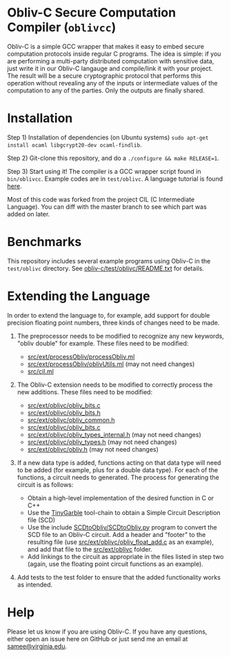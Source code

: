 Obliv-C Secure Computation Compiler (`oblivcc`)
===============================================

Obliv-C is a simple GCC wrapper that makes it easy to embed secure computation protocols inside regular C programs. The idea is simple: if you are performing a multi-party distributed computation with sensitive data, just write it in our Obliv-C langauge and compile/link it with your project. The result will be a secure cryptographic protocol that performs this operation without revealing any of the inputs or intermediate values of the computation to any of the parties. Only the outputs are finally shared.

# Installation

Step 1) Installation of dependencies (on Ubuntu systems) `sudo apt-get install ocaml libgcrypt20-dev ocaml-findlib`. 

Step 2) Git-clone this repository, and do a `./configure && make RELEASE=1`. 

Step 3) Start using it! The compiler is a GCC wrapper script found in `bin/oblivcc`. Example codes are in `test/oblivc`. A language tutorial is found [here](http://goo.gl/TXzxD0).

Most of this code was forked from the project CIL (C Intermediate Language). You can diff with the master branch to see which part was added on later.

# Benchmarks

This repository includes several example programs using Obliv-C in the `test/oblivc` directory.  See [obliv-c/test/oblivc/README.txt](https://github.com/uvasrg/obliv-c/blob/obliv-c/test/oblivc/README.txt) for details. 


# Extending the Language

In order to extend the language to, for example, add support for double precision floating point numbers, three kinds of changes need to be made.

1) The preprocessor needs to be modified to recognize any new keywords, "obliv double" for example. These files need to be modified:
    - [src/ext/processObliv/processObliv.ml](src/ext/processObliv/processObliv.ml)
    - [src/ext/processObliv/oblivUtils.ml](src/ext/processObliv/oblivUtils.ml) (may not need changes)
    - [src/cil.ml](src/cil.ml)

2) The Obliv-C extension needs to be modified to correctly process the new additions. These files need to be modified:
    - [src/ext/oblivc/obliv_bits.c](src/ext/oblivc/obliv_bits.c)
    - [src/ext/oblivc/obliv_bits.h](src/ext/oblivc/obliv_bits.h)
    - [src/ext/oblivc/obliv_common.h](src/ext/oblivc/obliv_common.h)
    - [src/ext/oblivc/obliv_bits.c](src/ext/oblivc/obliv_bits.c)
    - [src/ext/oblivc/obliv_types_internal.h](src/ext/oblivc/obliv_types_internal.h) (may not need changes)
    - [src/ext/oblivc/obliv_types.h](src/ext/oblivc/obliv_types.h) (may not need changes)
    - [src/ext/oblivc/obliv.h](src/ext/oblivc/obliv.h) (may not need changes)

3) If a new data type is added, functions acting on that data type will need to be added (for example, plus for a double data type). For each of the functions, a circuit needs to generated. The process for generating the circuit is as follows:
    - Obtain a high-level implementation of the desired function in C or C++
    - Use the [TinyGarble](https://github.com/esonghori/TinyGarble) tool-chain to obtain a Simple Circuit Description file (SCD)
    - Use the include [SCDtoObliv/SCDtoObliv.py](SCDtoObliv/SCDtoObliv.py) program to convert the SCD file to an Obliv-C circuit. Add a header and "footer" to the resulting file (use [src/ext/oblivc/obliv_float_add.c](src/ext/oblivc/obliv_float_add.c) as an example), and add that file to the [src/ext/oblivc](src/ext/oblivc) folder.
    - Add linkings to the circuit as appropriate in the files listed in step two (again, use the floating point circuit functions as an example).

4) Add tests to the test folder to ensure that the added functionality works as intended.


# Help

Please let us know if you are using Obliv-C. If you have any questions, either open an issue here on GitHub or just send me an email at samee@virginia.edu.
